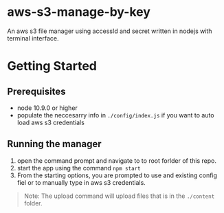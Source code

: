 # aws-s3-manage-by-key
An aws s3 file manager using accessId and secret written in nodejs with terminal interface.

# Getting Started
## Prerequisites
 - node 10.9.0 or higher
 - populate the neccesarry info in `./config/index.js` if you want to auto load aws s3 credentials
 
## Running the manager
 1. open the command prompt and navigate to to root forlder of this repo.
 2. start the app using the command `npm start`
 3. From the starting options, you are prompted to use and existing config fiel or to manually type in aws s3 credentials.

 >Note: The upload command will upload files that is in the `./content` folder.
